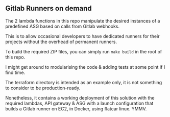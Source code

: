 ## Gitlab Runners on demand

The 2 lambda functions in this repo manipulate the desired instances of a predefined ASG based on calls from Gitlab webhooks.

This is to allow occasional developers to have dedicated runners for their projects without the overhead of permanent runners.

To build the required ZIP files, you can simply run `make build` in the root of this repo.

I might get around to modularising the code & adding tests at some point if I find time.

The terraform directory is intended as an example only, it is not something to consider to be production-ready.

Nonetheless, it contains a working deployment of this solution with the required lambdas, API gateway & ASG with a launch configuration that builds a Gitlab runner on EC2, in Docker, using flatcar linux. YMMV.
